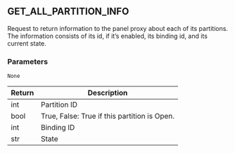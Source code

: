 ## GET\_ALL\_PARTITION\_INFO

Request to return information to the panel proxy about each of its partitions.  The information consists of its id, if it’s enabled, its binding id, and its current state.

### Parameters

`None`


| Return | Description |
| --- | --- |
| int | Partition ID |
| bool | True, False: True if this partition is Open. |
| int | Binding ID |
| str | State |